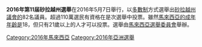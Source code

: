 **2016年第11届砂拉越州選舉**在2016年5月7日舉行，以[多數制](../Page/多數制.md "wikilink")方式選舉出[砂拉越州議會的](https://zh.wikipedia.org/wiki/砂拉越州議會 "wikilink")82名議員。超過110萬選民有資格在是次選舉中投票。雖然[馬來西亞的成年年齡是](https://zh.wikipedia.org/wiki/馬來西亞 "wikilink")18，但只有21歲以上的人才可以投票。選舉由[馬來西亞選舉委員會](../Page/馬來西亞選舉委員會.md "wikilink")舉辦。

[Category:2016年馬來西亞](https://zh.wikipedia.org/wiki/Category:2016年馬來西亞 "wikilink") [Category:2016年亞洲選舉](https://zh.wikipedia.org/wiki/Category:2016年亞洲選舉 "wikilink")